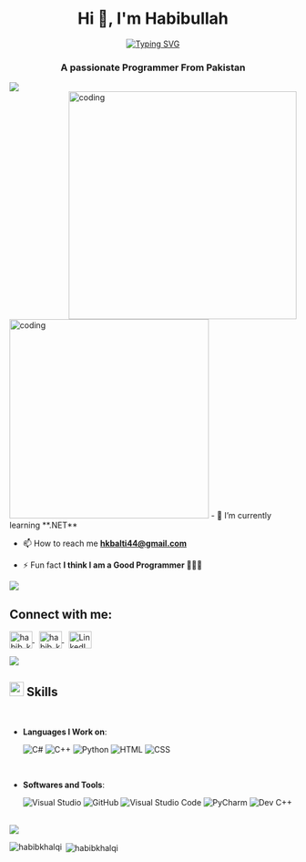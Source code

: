 <h1 align="center">Hi 👋, I'm Habibullah</h1>

<p align="center">
  <a href="https://git.io/typing-svg"><img src="https://readme-typing-svg.demolab.com?font=Fira+Code&pause=1000&center=true&width=435&lines=Welcome+to+my+Profile.+.+.;I+am+a+Programmer+&#38+Data_Anaylst;Active+Learner.+.+.+;Welcome+to+my+Profile.+.+." alt="Typing SVG" /></a>
</p>
<h3 align="center" class="animated">A passionate Programmer From Pakistan</h3>

<img src="https://user-images.githubusercontent.com/73097560/115834477-dbab4500-a447-11eb-908a-139a6edaec5c.gif">
<br>
<img align="right" alt="coding" width="400" src="https://media3.giphy.com/media/qgQUggAC3Pfv687qPC/giphy.gif?cid=ecf05e47dakyo327cb7k0lybcah797gs0kiwjkhk6s55fjv5&ep=v1_gifs_search&rid=giphy.gif&ct=g">
<img align="bottom" alt="coding" width="350" src="">
- 🌱 I’m currently learning **.NET**

- 📫 How to reach me **hkbalti44@gmail.com**

- ⚡ Fun fact **I think I am a Good Programmer 🤷‍♀️😃**

<img src="https://user-images.githubusercontent.com/73097560/115834477-dbab4500-a447-11eb-908a-139a6edaec5c.gif">
<br>
<h2 align="left">Connect with me:</h2>
<p align="left">
<a href="https://twitter.com/habib_khalqi" target="blank">
    <img align="center" src="https://raw.githubusercontent.com/rahuldkjain/github-profile-readme-generator/master/src/images/icons/Social/twitter.svg" alt="habib_khalqi" height="30" width="40" />
</a>
	&nbsp;
<a href="https://instagram.com/habib_khalqi" target="blank">
    <img align="center" src="https://raw.githubusercontent.com/rahuldkjain/github-profile-readme-generator/master/src/images/icons/Social/instagram.svg" alt="habib_khalqi" height="30" width="40" />
</a>
	&nbsp
<a href="https://www.linkedin.com/in/habib-khalqi-7b88982a4/" target="_blank">
    <img align="center" src="https://upload.wikimedia.org/wikipedia/commons/0/01/LinkedIn_Logo.svg" alt="LinkedIn" height="30" width="40" />
</a>
</p>
<img src="https://user-images.githubusercontent.com/73097560/115834477-dbab4500-a447-11eb-908a-139a6edaec5c.gif">
<br>

## <img src="https://media2.giphy.com/media/QssGEmpkyEOhBCb7e1/giphy.gif?cid=ecf05e47a0n3gi1bfqntqmob8g9aid1oyj2wr3ds3mg700bl&rid=giphy.gif" width ="25"><b> Skills</b>
<br>

<p align="center">

- **Languages I Work on**:


    ![C#](https://img.shields.io/badge/C%20Sharp-%239810e0.svg?style=for-the-badge&logo=visualstudio&logoColor=white)
    ![C++](https://img.shields.io/badge/%20C++-0078d7.svg?style=for-the-badge&logo=cplusplus&logoColor=white)
    ![Python](https://img.shields.io/badge/Python-FCC624?style=for-the-badge&logo=python&logoColor=black) 
    ![HTML](https://img.shields.io/badge/HTML-%23e07510.svg?style=for-the-badge&logo=web&logoColor=white)
    ![CSS](https://img.shields.io/badge/CSS-0078d7.svg?style=for-the-badge&logo=css&logoColor=white)
    
	
   
	
<br>

- **Softwares and Tools**:

    ![Visual Studio](https://img.shields.io/badge/Visual%20Studio-%23F05033.svg?style=for-the-badge&logo=visualstudio&logoColor=white)
    ![GitHub](https://img.shields.io/badge/github-%23121011.svg?style=for-the-badge&logo=github&logoColor=white)
    ![Visual Studio Code](https://img.shields.io/badge/Visual%20Studio%20Code-0078d7.svg?style=for-the-badge&logo=visual-studio-code&logoColor=white)
    ![PyCharm](https://img.shields.io/badge/PyCharm-FCC624?style=for-the-badge&logo=pycharm&logoColor=black) 
    ![Dev C++](https://img.shields.io/badge/Dev%20C++-0078d7.svg?style=for-the-badge&logo=cplusplus&logoColor=white)
</p>
<br>
<img src="https://user-images.githubusercontent.com/73097560/115834477-dbab4500-a447-11eb-908a-139a6edaec5c.gif">
<br>
<p><img align="left" src="https://github-readme-stats.vercel.app/api/top-langs?username=habibkhalqi&show_icons=true&locale=en&layout=compact" alt="habibkhalqi" /></p>

<p>&nbsp;<img align="center" src="https://github-readme-stats.vercel.app/api?username=habibkhalqi&show_icons=true&locale=en" alt="habibkhalqi" /></p>

